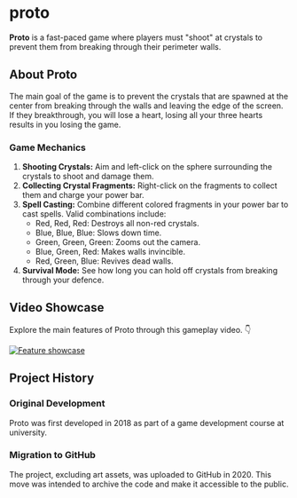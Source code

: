 # proto

**Proto** is a fast-paced game where players must "shoot" at crystals to prevent them from breaking through their perimeter walls.

## About Proto

The main goal of the game is to prevent the crystals that are spawned at the center from breaking through the walls and leaving the edge of the screen. 
If they breakthrough, you will lose a heart, losing all your three hearts results in you losing the game. 

### Game Mechanics

1. **Shooting Crystals:** Aim and left-click on the sphere surrounding the crystals to shoot and damage them.
2. **Collecting Crystal Fragments:** Right-click on the fragments to collect them and charge your power bar.
3. **Spell Casting:** Combine different colored fragments in your power bar to cast spells. Valid combinations include:
   - Red, Red, Red: Destroys all non-red crystals.
   - Blue, Blue, Blue: Slows down time.
   - Green, Green, Green: Zooms out the camera.
   - Blue, Green, Red: Makes walls invincible.
   - Red, Green, Blue: Revives dead walls.
4. **Survival Mode:** See how long you can hold off crystals from breaking through your defence.

## Video Showcase

Explore the main features of Proto through this gameplay video. 👇

[![Feature showcase](http://img.youtube.com/vi/mFgl3NRhtsA/0.jpg)](http://www.youtube.com/watch?v=mFgl3NRhtsA)

## Project History

### Original Development
Proto was first developed in 2018 as part of a game development course at university.

### Migration to GitHub
The project, excluding art assets, was uploaded to GitHub in 2020. This move was intended to archive the code and make it accessible to the public.


